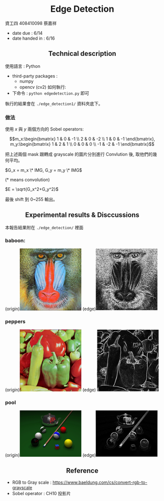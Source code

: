 # <center>Edge Detection</center>

資工四 408410098 蔡嘉祥

- date due : 6/14
- date handed in : 6/16
<div style="break-after: page; page-break-after: always;"></div>

## <center>Technical description</center>

使用語言 : Python
- third-party packages :
  - numpy 
  - opencv (cv2)
如何執行: 
- 下命令 : ```python edgedetection.py``` 即可

執行的結果會在 ```./edge_detection1/``` 資料夾底下。

### 做法
使用 $x$ 與 $y$ 兩個方向的 Sobel operators:

$$m_x:\begin{bmatrix}
1 & 0 & -1 \\
2 & 0 & -2 \\
1 & 0 & -1
\end{bmatrix}, m_y:\begin{bmatrix}
1 & 2 & 1 \\
0 & 0 & 0 \\
-1 & -2 & -1
\end{bmatrix}$$

把上述兩個 mask 跟轉成 grayscale 的圖片分別進行 Convlution 後, 取他們的幾何平均。

$G_x = m_x \* IMG, G_y = m_y \* IMG$ 

(* means convolution)

$E = \sqrt{G_x^2+G_y^2}$

最後 shift 到 0~255 輸出。

<div style="break-after: page; page-break-after: always;"></div>

## <center>Experimental results & Disccussions</center>

本報告結果附在 ```./edge_detection/``` 裡面

### baboon:
(origin)<img src="./HW4_test_image/baboon.png" width="40%"> (edge)<img src="./edge_detection/baboon.png" width="40%">

### peppers
(origin)<img src="./HW4_test_image/peppers.png" width="40%"> (edge) <img src="./edge_detection/peppers.png" width="40%">

### pool
(origin)<img src="./HW4_test_image/pool.png" width="40%">  (edge)<img src="./edge_detection/pool.png" width="40%">

## <center>Reference</center>

- RGB to Gray scale : https://www.baeldung.com/cs/convert-rgb-to-grayscale
- Sobel operator : CH10 投影片